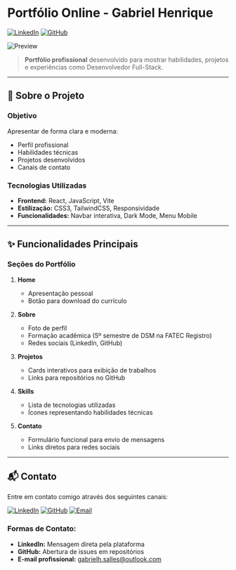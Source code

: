 # Portfólio Online - Gabriel Henrique

[![LinkedIn](https://img.shields.io/badge/LinkedIn-Connect-blue?logo=linkedin)](https://www.linkedin.com/in/gabrielhrodriguez/)
[![GitHub](https://img.shields.io/badge/GitHub-Follow-black?logo=github)](https://github.com/GabrielRodriguez153)

![Preview](imgs/Imagem.png)

> **Portfólio profissional** desenvolvido para mostrar habilidades, projetos e experiências como Desenvolvedor Full-Stack.

---

## 🚀 Sobre o Projeto

### Objetivo
Apresentar de forma clara e moderna:
- Perfil profissional
- Habilidades técnicas
- Projetos desenvolvidos
- Canais de contato

### Tecnologias Utilizadas
- **Frontend:** React, JavaScript, Vite
- **Estilização:** CSS3, TailwindCSS, Responsividade
- **Funcionalidades:** Navbar interativa, Dark Mode, Menu Mobile

---

## ✨ Funcionalidades Principais

### Seções do Portfólio
1. **Home**  
   - Apresentação pessoal
   - Botão para download do currículo

2. **Sobre**  
   - Foto de perfil
   - Formação acadêmica (5º semestre de DSM na FATEC Registro)
   - Redes sociais (LinkedIn, GitHub)

3. **Projetos**  
   - Cards interativos para exibição de trabalhos
   - Links para repositórios no GitHub

4. **Skills**  
   - Lista de tecnologias utilizadas
   - Ícones representando habilidades técnicas

5. **Contato**  
   - Formulário funcional para envio de mensagens
   - Links diretos para redes sociais

---

## 📬 Contato

Entre em contato comigo através dos seguintes canais:

[![LinkedIn](https://img.shields.io/badge/LinkedIn-Gabriel_Henrique-0077B5?style=for-the-badge&logo=linkedin)](https://www.linkedin.com/in/gabrielhrodriguez/)
[![GitHub](https://img.shields.io/badge/GitHub-GabrielRodriguez153-181717?style=for-the-badge&logo=github)](https://github.com/GabrielRodriguez153)
[![Email](https://img.shields.io/badge/Email-Contato_Profissional-D14836?style=for-the-badge&logo=gmail&logoColor=white)](mailto:gabrielh.salles@outlook.com)

### Formas de Contato:
- **LinkedIn:** Mensagem direta pela plataforma
- **GitHub:** Abertura de issues em repositórios
- **E-mail profissional:** gabrielh.salles@outlook.com
